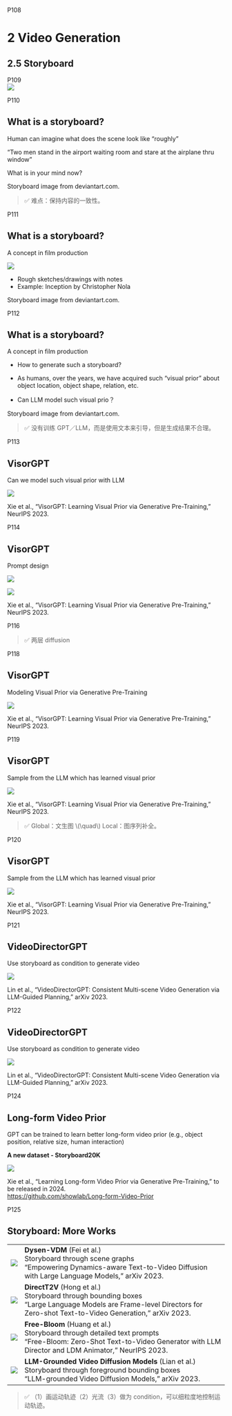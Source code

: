 


P108  
# 2 Video Generation

## 2.5 Storyboard
 
P109  
![](../../assets/08-109.png) 

P110 
## What is a storyboard?


Human can imagine what does the scene look like “roughly”

“Two men stand in the airport waiting room and stare at the 
airplane thru window”   

What is in your mind now?

Storyboard image from deviantart.com.

> &#x2705; 难点：保持内容的一致性。   


P111
## What is a storyboard?

A concept in film production

![](../../assets/08-111.png) 

 - Rough sketches/drawings with notes    
 - Example: Inception by Christopher Nola   

Storyboard image from deviantart.com.    


P112 
## What is a storyboard?

A concept in film production

 - How to generate such a storyboard?    
 - As humans, over the years, we have acquired such “visual prior” about object location, object shape, relation, etc.   

 - Can LLM model such visual prio？    

Storyboard image from deviantart.com.   


> &#x2705; 没有训练 GPT／LLM，而是使用文本来引导，但是生成结果不合理。   


P113   
## VisorGPT

Can we model such visual prior with LLM

![](../../assets/08-113.png) 

Xie et al., “VisorGPT: Learning Visual Prior via Generative Pre-Training,” NeurIPS 2023.

P114   
## VisorGPT

Prompt design

![](../../assets/08-114-1.png) 

![](../../assets/08-114-2.png) 

Xie et al., “VisorGPT: Learning Visual Prior via Generative Pre-Training,” NeurIPS 2023.   


P116    
> &#x2705; 两层 diffusion    


P118   
## VisorGPT

Modeling Visual Prior via Generative Pre-Training

![](../../assets/08-118.png) 

Xie et al., “VisorGPT: Learning Visual Prior via Generative Pre-Training,” NeurIPS 2023.    

P119  
## VisorGPT

Sample from the LLM which has learned visual prior

![](../../assets/08-119.png) 

Xie et al., “VisorGPT: Learning Visual Prior via Generative Pre-Training,” NeurIPS 2023.    

> &#x2705; Global：文生图  \\(\quad\\)  Local：图序列补全。   


P120   
## VisorGPT

Sample from the LLM which has learned visual prior

![](../../assets/08-120.png) 

Xie et al., “VisorGPT: Learning Visual Prior via Generative Pre-Training,” NeurIPS 2023.  

P121   
## VideoDirectorGPT

Use storyboard as condition to generate video

![](../../assets/08-121.png) 

Lin et al., “VideoDirectorGPT: Consistent Multi-scene Video Generation via LLM-Guided Planning,” arXiv 2023.   


P122  
## VideoDirectorGPT

Use storyboard as condition to generate video

![](../../assets/08-122.png) 

Lin et al., “VideoDirectorGPT: Consistent Multi-scene Video Generation via LLM-Guided Planning,” arXiv 2023.    

P124   
## Long-form Video Prior

GPT can be trained to learn better long-form video prior (e.g., object position, relative size, human interaction)

**A new dataset - Storyboard20K**

![](../../assets/08-124.png) 

Xie et al., “Learning Long-form Video Prior via Generative Pre-Training,” to be released in 2024.    
<https://github.com/showlab/Long-form-Video-Prior>   


P125  
## Storyboard: More Works
  
|||
|--|--|
|  ![](../../assets/08-125-1.png) | **Dysen-VDM** (Fei et al.)<br>Storyboard through scene graphs<br>“Empowering Dynamics-aware Text-to-Video Diffusion with Large Language Models,” arXiv 2023. |
| ![](../../assets/08-125-2.png)  | **DirectT2V** (Hong et al.) <br> Storyboard through bounding boxes <br> “Large Language Models are Frame-level Directors for Zero-shot Text-to-Video Generation,” arXiv 2023. |
|  ![](../../assets/08-125-3.png)  | **Free-Bloom** (Huang et al.)<br>Storyboard through detailed text prompts<br> “Free-Bloom: Zero-Shot Text-to-Video Generator with LLM Director and LDM Animator,” NeurIPS 2023. |
|  ![](../../assets/08-125-4.png) | **LLM-Grounded Video Diffusion Models** (Lian et al.) <br> Storyboard through foreground bounding boxes <br> “LLM-grounded Video Diffusion Models,” arXiv 2023. |


> &#x2705; （1）画运动轨迹（2）光流（3）做为 condition，可以细粒度地控制运动轨迹。   

